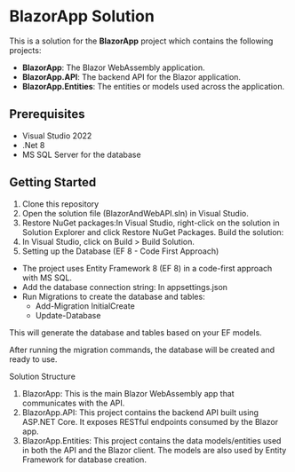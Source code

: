 # BlazorApp Solution

This is a solution for the **BlazorApp** project which contains the following projects:

- **BlazorApp**: The Blazor WebAssembly application.
- **BlazorApp.API**: The backend API for the Blazor application.
- **BlazorApp.Entities**: The entities or models used across the application.

## Prerequisites
- Visual Studio 2022
- .Net 8
- MS SQL Server for the database

## Getting Started
1. Clone this repository
2. Open the solution file (BlazorAndWebAPI.sln) in Visual Studio.
3. Restore NuGet packages:In Visual Studio, right-click on the solution in Solution Explorer and click Restore NuGet Packages.
Build the solution:
4. In Visual Studio, click on Build > Build Solution.
5. Setting up the Database (EF 8 - Code First Approach)
  - The project uses Entity Framework 8 (EF 8) in a code-first approach with MS SQL.
  - Add the database connection string: In appsettings.json
  - Run Migrations to create the database and tables:
      - Add-Migration InitialCreate
      - Update-Database

  This will generate the database and tables based on your EF models.

After running the migration commands, the database will be created and ready to use.

Solution Structure
1. BlazorApp: This is the main Blazor WebAssembly app that communicates with the API.
2. BlazorApp.API: This project contains the backend API built using ASP.NET Core. It exposes RESTful endpoints consumed by the Blazor app.
3. BlazorApp.Entities: This project contains the data models/entities used in both the API and the Blazor client. The models are also used by Entity Framework for database creation.
